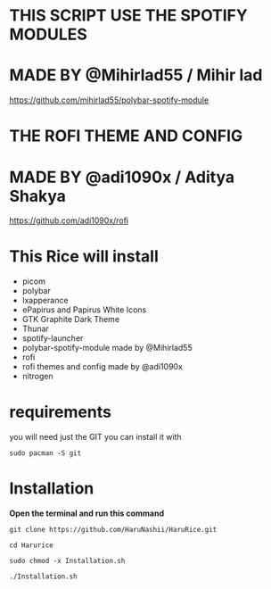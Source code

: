 # THIS SCRIPT USE THE SPOTIFY MODULES 
# MADE BY @Mihirlad55 / Mihir lad

https://github.com/mihirlad55/polybar-spotify-module

# THE ROFI THEME AND CONFIG 
# MADE BY @adi1090x / Aditya Shakya

https://github.com/adi1090x/rofi


# This Rice will install

- picom
- polybar
- lxapperance
- ePapirus and Papirus White Icons
- GTK Graphite Dark Theme
- Thunar
- spotify-launcher
- polybar-spotify-module made by @Mihirlad55
- rofi
- rofi themes and config made by @adi1090x
- nitrogen

# requirements

you will need just the GIT
you can install it with

```sudo pacman -S git```




# Installation

**Open the terminal and run this command**


```git clone https://github.com/HaruNashii/HaruRice.git```

```cd Harurice```

```sudo chmod -x Installation.sh```

```./Installation.sh```


